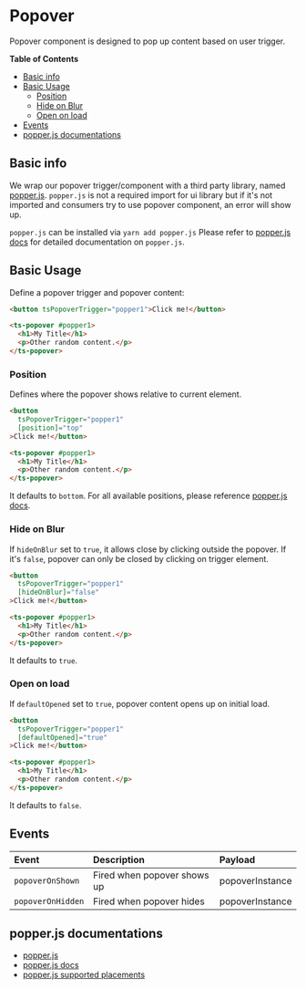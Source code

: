 <h1>Popover</h1>

Popover component is designed to pop up content based on user trigger.

<!-- START doctoc generated TOC please keep comment here to allow auto update -->
<!-- DON'T EDIT THIS SECTION, INSTEAD RE-RUN doctoc TO UPDATE -->
**Table of Contents**

- [Basic info](#basic-info)
- [Basic Usage](#basic-usage)
  - [Position](#position)
  - [Hide on Blur](#hide-on-blur)
  - [Open on load](#open-on-load)
- [Events](#events)
- [popper.js documentations](#popperjs-documentations)

<!-- END doctoc generated TOC please keep comment here to allow auto update -->

## Basic info

We wrap our popover trigger/component with a third party library, named [popper.js](#popperjs-documentations).
`popper.js` is not a required import for ui library but if it's not imported and consumers try to use popover component, an error will show up.

`popper.js` can be installed via `yarn add popper.js`
Please refer to [popper.js docs](#popperjs-documentations) for detailed documentation on `popper.js`. 

## Basic Usage

Define a popover trigger and popover content:

```html
<button tsPopoverTrigger="popper1">Click me!</button>

<ts-popover #popper1>
  <h1>My Title</h1>
  <p>Other random content.</p>
</ts-popover>
```

### Position

Defines where the popover shows relative to current element.

```html
<button 
  tsPopoverTrigger="popper1"
  [position]="top"
>Click me!</button>

<ts-popover #popper1>
  <h1>My Title</h1>
  <p>Other random content.</p>
</ts-popover>
```

It defaults to `bottom`. For all available positions, please reference [popper.js docs](#popperjs-documentations).

### Hide on Blur

If `hideOnBlur` set to `true`, it allows close by clicking outside the popover. If it's `false`, popover can only be closed by clicking on trigger element.

```html
<button 
  tsPopoverTrigger="popper1"
  [hideOnBlur]="false"
>Click me!</button>

<ts-popover #popper1>
  <h1>My Title</h1>
  <p>Other random content.</p>
</ts-popover>
```

It defaults to `true`.

### Open on load

If `defaultOpened` set to `true`, popover content opens up on initial load.

```html
<button 
  tsPopoverTrigger="popper1"
  [defaultOpened]="true"
>Click me!</button>

<ts-popover #popper1>
  <h1>My Title</h1>
  <p>Other random content.</p>
</ts-popover>
```

It defaults to `false`.

## Events

| Event             | Description                                 | Payload                 |
|:------------------|:--------------------------------------------|:------------------------|
| `popoverOnShown`  | Fired when popover shows up                 |    popoverInstance                 |
| `popoverOnHidden` | Fired when popover hides                    |    popoverInstance                 |

## popper.js documentations

* [popper.js](https://github.com/popperjs/popper.js)
* [popper.js docs](https://github.com/popperjs/popper.js/blob/master/docs/_includes/popper-documentation.md)
* [popper.js supported placements](https://github.com/FezVrasta/popper.js/blob/master/packages/popper/src/methods/placements.js)
